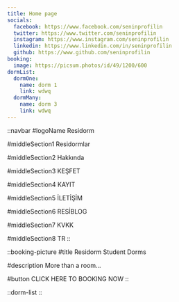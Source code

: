 ```yaml
---
title: Home page
socials:
  facebook: https://www.facebook.com/seninprofilin
  twitter: https://www.twitter.com/seninprofilin
  instagram: https://www.instagram.com/seninprofilin
  linkedin: https://www.linkedin.com/in/seninprofilin
  github: https://www.github.com/seninprofilin
booking:
  image: https://picsum.photos/id/49/1200/600
dormList:
  dormOne:
    name: dorm 1
    link: wdwq
  dormMany:
    name: dorm 3
    link: wdwq
---
```


::navbar
#logoName
Residorm

#middleSection1
Residormlar

#middleSection2
Hakkında

#middleSection3
KEŞFET

#middleSection4
KAYIT

#middleSection5
İLETİŞİM

#middleSection6
RESİBLOG

#middleSection7
KVKK

#middleSection8
TR
::

::booking-picture
#title
Residorm Student Dorms

#description
More than a room...

#button
CLICK HERE TO BOOKING NOW
::

::dorm-list
::
